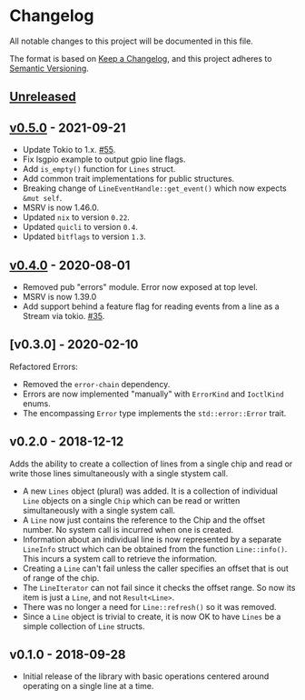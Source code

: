 # Changelog

All notable changes to this project will be documented in this file.

The format is based on [Keep a Changelog](https://keepachangelog.com/en/1.0.0/),
and this project adheres to [Semantic
Versioning](https://semver.org/spec/v2.0.0.html).

## [Unreleased]

## [v0.5.0] - 2021-09-21

- Update Tokio to 1.x. [#55](https://github.com/rust-embedded/gpio-cdev/pull/55).
- Fix lsgpio example to output gpio line flags.
- Add `is_empty()` function for `Lines` struct.
- Add common trait implementations for public structures.
- Breaking change of `LineEventHandle::get_event()` which now expects `&mut self`.
- MSRV is now 1.46.0.
- Updated `nix` to version `0.22`.
- Updated `quicli` to version `0.4`.
- Updated `bitflags` to version `1.3`.


## [v0.4.0] - 2020-08-01

- Removed pub "errors" module.  Error now exposed at top level.
- MSRV is now 1.39.0
- Add support behind a feature flag for reading events from a line as a Stream via tokio. [#35](https://github.com/rust-embedded/gpio-cdev/pull/35).

## [v0.3.0] - 2020-02-10

Refactored Errors:
- Removed the `error-chain` dependency.
- Errors are now implemented "manually" with `ErrorKind` and `IoctlKind` enums.
- The encompassing `Error` type implements the `std::error::Error` trait.

## v0.2.0 - 2018-12-12

Adds the ability to create a collection of lines from a single chip and read or write those lines simultaneously with a single stystem call.

- A new `Lines` object (plural) was added. It is a collection of individual `Line` objects on a single `Chip` which can be read or written simultaneously with a single system call.
- A `Line` now just contains the reference to the Chip and the offset number. No system call is incurred when one is created.
- Information about an individual line is now represented by a separate `LineInfo` struct which can be obtained from the function `Line::info()`. This incurs a system call to retrieve the information.
- Creating a `Line` can't fail unless the caller specifies an offset that is out of range of the chip.
- The `LineIterator` can not fail since it checks the offset range. So now its item is just a `Line`, and not `Result<Line>`.
- There was no longer a need for `Line::refresh()` so it was removed.
- Since a `Line` object is trivial to create, it is now OK to have `Lines` be a simple collection of `Line` structs.

## v0.1.0 - 2018-09-28

- Initial release of the library with basic operations centered around operating
  on a single line at a time.

[Unreleased]: https://github.com/rust-embedded/gpio-cdev/compare/0.5.0...HEAD
[v0.5.0]: https://github.com/rust-embedded/gpio-cdev/compare/0.4.0...0.5.0
[v0.4.0]: https://github.com/rust-embedded/gpio-cdev/compare/0.3.0...0.4.0
